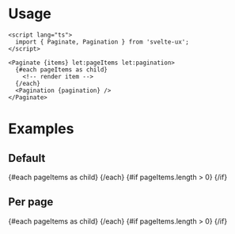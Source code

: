 <script lang="ts">


	import ListItem from '$lib/components/ListItem.svelte';
	import Pagination from '$lib/components/Pagination.svelte';
	import Paginate from '$lib/components/Paginate.svelte';
	import Preview from '$lib/components/Preview.svelte';

	const items = Array(100).fill().map((x, i) => ({ name: `Item: ${i + 1}`}))
</script>

<h1>Usage</h1>

```svelte
<script lang="ts">
  import { Paginate, Pagination } from 'svelte-ux';
</script>

<Paginate {items} let:pageItems let:pagination>
  {#each pageItems as child}
    <!-- render item -->
  {/each}
  <Pagination {pagination} />
</Paginate>
```

<h1>Examples</h1>

<h2>Default</h2>

<Preview>
	<Paginate {items} let:pageItems let:pagination>
		{#each pageItems as child}
			<ListItem title={child.name} />
		{/each}
		{#if pageItems.length > 0}
			<Pagination {pagination} />
		{/if}
	</Paginate>
</Preview>

<h2>Per page</h2>

<Preview>
	<Paginate {items} perPage={5} let:pageItems let:pagination>
		{#each pageItems as child}
			<ListItem title={child.name} />
		{/each}
		{#if pageItems.length > 0}
			<Pagination {pagination} />
		{/if}
	</Paginate>
</Preview>
